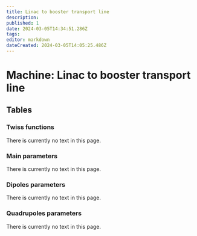 ```yaml
---
title: Linac to booster transport line
description: 
published: 1
date: 2024-03-05T14:34:51.286Z
tags: 
editor: markdown
dateCreated: 2024-03-05T14:05:25.486Z
---
```


# Machine: Linac to booster transport line

## Tables

### Twiss functions

There is currently no text in this page.

### Main parameters

There is currently no text in this page.

### Dipoles parameters

There is currently no text in this page.

### Quadrupoles parameters

There is currently no text in this page.